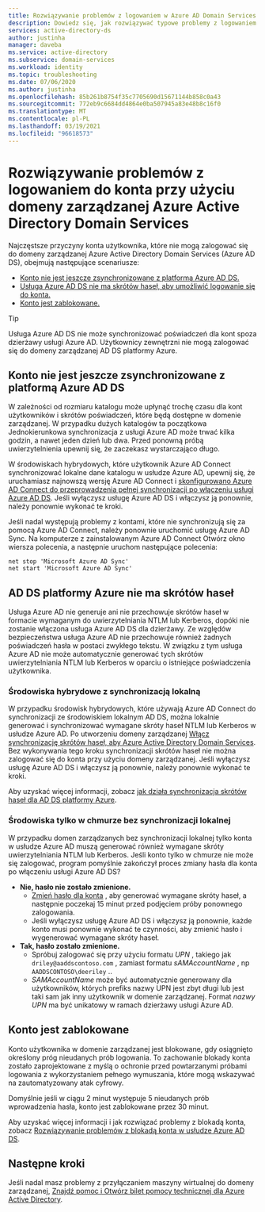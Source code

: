 ```yaml
---
title: Rozwiązywanie problemów z logowaniem w Azure AD Domain Services | Microsoft Docs
description: Dowiedz się, jak rozwiązywać typowe problemy z logowaniem użytkownika i błędy w Azure Active Directory Domain Services.
services: active-directory-ds
author: justinha
manager: daveba
ms.service: active-directory
ms.subservice: domain-services
ms.workload: identity
ms.topic: troubleshooting
ms.date: 07/06/2020
ms.author: justinha
ms.openlocfilehash: 85b261b8754f35c7705690d15671144b858c0a43
ms.sourcegitcommit: 772eb9c6684dd4864e0ba507945a83e48b8c16f0
ms.translationtype: MT
ms.contentlocale: pl-PL
ms.lasthandoff: 03/19/2021
ms.locfileid: "96618573"
---
```

# <a name="troubleshoot-account-sign-in-problems-with-an-azure-active-directory-domain-services-managed-domain"></a>Rozwiązywanie problemów z logowaniem do konta przy użyciu domeny zarządzanej Azure Active Directory Domain Services

Najczęstsze przyczyny konta użytkownika, które nie mogą zalogować się do domeny zarządzanej Azure Active Directory Domain Services (Azure AD DS), obejmują następujące scenariusze:

* [Konto nie jest jeszcze zsynchronizowane z platformą Azure AD DS.](#account-isnt-synchronized-into-azure-ad-ds-yet)
* [Usługa Azure AD DS nie ma skrótów haseł, aby umożliwić logowanie się do konta.](#azure-ad-ds-doesnt-have-the-password-hashes)
* [Konto jest zablokowane.](#the-account-is-locked-out)

> [!TIP]
> Usługa Azure AD DS nie może synchronizować poświadczeń dla kont spoza dzierżawy usługi Azure AD. Użytkownicy zewnętrzni nie mogą zalogować się do domeny zarządzanej AD DS platformy Azure.

## <a name="account-isnt-synchronized-into-azure-ad-ds-yet"></a>Konto nie jest jeszcze zsynchronizowane z platformą Azure AD DS

W zależności od rozmiaru katalogu może upłynąć trochę czasu dla kont użytkowników i skrótów poświadczeń, które będą dostępne w domenie zarządzanej. W przypadku dużych katalogów ta początkowa Jednokierunkowa synchronizacja z usługi Azure AD może trwać kilka godzin, a nawet jeden dzień lub dwa. Przed ponowną próbą uwierzytelnienia upewnij się, że zaczekasz wystarczająco długo.

W środowiskach hybrydowych, które użytkownik Azure AD Connect synchronizować lokalne dane katalogu w usłudze Azure AD, upewnij się, że uruchamiasz najnowszą wersję Azure AD Connect i [skonfigurowano Azure AD Connect do przeprowadzenia pełnej synchronizacji po włączeniu usługi Azure AD DS][azure-ad-connect-phs]. Jeśli wyłączysz usługę Azure AD DS i włączysz ją ponownie, należy ponownie wykonać te kroki.

Jeśli nadal występują problemy z kontami, które nie synchronizują się za pomocą Azure AD Connect, należy ponownie uruchomić usługę Azure AD Sync. Na komputerze z zainstalowanym Azure AD Connect Otwórz okno wiersza polecenia, a następnie uruchom następujące polecenia:

```console
net stop 'Microsoft Azure AD Sync'
net start 'Microsoft Azure AD Sync'
```

## <a name="azure-ad-ds-doesnt-have-the-password-hashes"></a>AD DS platformy Azure nie ma skrótów haseł

Usługa Azure AD nie generuje ani nie przechowuje skrótów haseł w formacie wymaganym do uwierzytelniania NTLM lub Kerberos, dopóki nie zostanie włączona usługa Azure AD DS dla dzierżawy. Ze względów bezpieczeństwa usługa Azure AD nie przechowuje również żadnych poświadczeń hasła w postaci zwykłego tekstu. W związku z tym usługa Azure AD nie może automatycznie generować tych skrótów uwierzytelniania NTLM lub Kerberos w oparciu o istniejące poświadczenia użytkownika.

### <a name="hybrid-environments-with-on-premises-synchronization"></a>Środowiska hybrydowe z synchronizacją lokalną

W przypadku środowisk hybrydowych, które używają Azure AD Connect do synchronizacji ze środowiskiem lokalnym AD DS, można lokalnie generować i synchronizować wymagane skróty haseł NTLM lub Kerberos w usłudze Azure AD. Po utworzeniu domeny zarządzanej [Włącz synchronizację skrótów haseł, aby Azure Active Directory Domain Services][azure-ad-connect-phs]. Bez wykonywania tego kroku synchronizacji skrótów haseł nie można zalogować się do konta przy użyciu domeny zarządzanej. Jeśli wyłączysz usługę Azure AD DS i włączysz ją ponownie, należy ponownie wykonać te kroki.

Aby uzyskać więcej informacji, zobacz [jak działa synchronizacja skrótów haseł dla AD DS platformy Azure][phs-process].

### <a name="cloud-only-environments-with-no-on-premises-synchronization"></a>Środowiska tylko w chmurze bez synchronizacji lokalnej

W przypadku domen zarządzanych bez synchronizacji lokalnej tylko konta w usłudze Azure AD muszą generować również wymagane skróty uwierzytelniania NTLM lub Kerberos. Jeśli konto tylko w chmurze nie może się zalogować, program pomyślnie zakończył proces zmiany hasła dla konta po włączeniu usługi Azure AD DS?

* **Nie, hasło nie zostało zmienione.**
    * [Zmień hasło dla konta][enable-user-accounts] , aby generować wymagane skróty haseł, a następnie poczekaj 15 minut przed podjęciem próby ponownego zalogowania.
    * Jeśli wyłączysz usługę Azure AD DS i włączysz ją ponownie, każde konto musi ponownie wykonać te czynności, aby zmienić hasło i wygenerować wymagane skróty haseł.
* **Tak, hasło zostało zmienione.**
    * Spróbuj zalogować się przy użyciu formatu *UPN* , takiego jak `driley@aaddscontoso.com` , zamiast formatu *sAMAccountName* , np `AADDSCONTOSO\deeriley` ..
    * *SAMAccountName* może być automatycznie generowany dla użytkowników, których prefiks nazwy UPN jest zbyt długi lub jest taki sam jak inny użytkownik w domenie zarządzanej. Format *nazwy UPN* ma być unikatowy w ramach dzierżawy usługi Azure AD.

## <a name="the-account-is-locked-out"></a>Konto jest zablokowane

Konto użytkownika w domenie zarządzanej jest blokowane, gdy osiągnięto określony próg nieudanych prób logowania. To zachowanie blokady konta zostało zaprojektowane z myślą o ochronie przed powtarzanymi próbami logowania z wykorzystaniem pełnego wymuszania, które mogą wskazywać na zautomatyzowany atak cyfrowy.

Domyślnie jeśli w ciągu 2 minut występuje 5 nieudanych prób wprowadzenia hasła, konto jest zablokowane przez 30 minut.

Aby uzyskać więcej informacji i jak rozwiązać problemy z blokadą konta, zobacz [Rozwiązywanie problemów z blokadą konta w usłudze Azure AD DS][troubleshoot-account-lockout].

## <a name="next-steps"></a>Następne kroki

Jeśli nadal masz problemy z przyłączaniem maszyny wirtualnej do domeny zarządzanej, [Znajdź pomoc i Otwórz bilet pomocy technicznej dla Azure Active Directory][azure-ad-support].

<!-- INTERNAL LINKS -->
[troubleshoot-account-lockout]: troubleshoot-account-lockout.md
[azure-ad-connect-phs]: ./tutorial-configure-password-hash-sync.md
[enable-user-accounts]:  tutorial-create-instance.md#enable-user-accounts-for-azure-ad-ds
[phs-process]: ../active-directory/hybrid/how-to-connect-password-hash-synchronization.md#password-hash-sync-process-for-azure-ad-domain-services
[azure-ad-support]: ../active-directory/fundamentals/active-directory-troubleshooting-support-howto.md